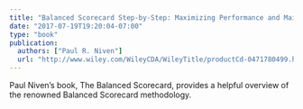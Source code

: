 ```yaml
---
title: "Balanced Scorecard Step-by-Step: Maximizing Performance and Maintaining Results, 2nd Edition"
date: "2017-07-19T19:20:04-07:00"
type: "book"
publication:
  authors: ["Paul R. Niven"]
  url: "http://www.wiley.com/WileyCDA/WileyTitle/productCd-0471780499.html"
---
```

Paul Niven’s book, The Balanced Scorecard, provides a helpful overview of the renowned Balanced Scorecard methodology.
